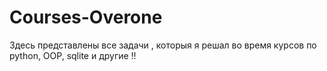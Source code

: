 # Courses-Overone
Здесь представлены все задачи , которыя я решал во время курсов по python, OOP, sqlite  и другие !!


